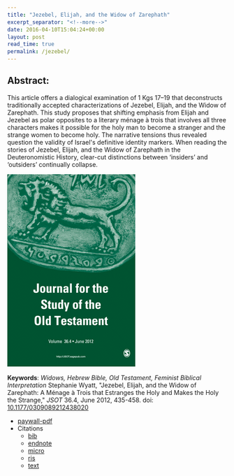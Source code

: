```yaml
---
title: "Jezebel, Elijah, and the Widow of Zarephath"
excerpt_separator: "<!--more-->"
date: 2016-04-10T15:04:24+00:00
layout: post
read_time: true
permalink: /jezebel/
---
```

## Abstract: ##

This article offers a dialogical examination of 1 Kgs 17–19 that deconstructs traditionally accepted characterizations of Jezebel, Elijah, and the Widow of Zarephath. This study proposes that shifting emphasis from Elijah and Jezebel as polar opposites to a literary ménage à trois that involves all three characters makes it possible for the holy man to become a stranger and the strange women to become holy. The narrative tensions thus revealed question the validity of Israel's definitive identity markers. When reading the stories of Jezebel, Elijah, and the Widow of Zarephath in the Deuteronomistic History, clear-cut distinctions between ‘insiders’ and ‘outsiders’ continually collapse.
<!--more-->  

[![Jezebel, Elijah, and the Widow of Zarephath: A Ménage à Trois that Estranges the Holy and Makes the Holy the Strange, JSOT](/images/JSOT_F1.medium.gif)](http://jot.sagepub.com/content/36/4/435.abstract)  


  
**Keywords**: _Widows, Hebrew Bible, Old Testament, Feminist Biblical Interpretation_ Stephanie Wyatt, "Jezebel, Elijah, and the Widow of Zarephath: A Ménage à Trois that Estranges the Holy and Makes the Holy the Strange," _JSOT_ 36.4, June 2012, 435-458. doi: [10.1177/0309089212438020](http://dx.doi.org/10.1177/0309089212438020) 

  - [paywall-pdf](http://jot.sagepub.com/content/36/4/435.abstract)
  - Citations
    - [bib](/wyatt_JSOT_Citation/Wyatt_JSOT_Jezebel_Elijah_and_the_Widow_of_Zarephath_bibtex.bib)
    - [endnote](/wyatt_JSOT_Citation/Wyatt_JSOT_Jezebel_Elijah_and_the_Widow_of_Zarephath_endnote.enw)
    - [micro](/wyatt_JSOT_Citation/Wyatt_JSOT_Jezebel_Elijah_and_the_Widow_of_Zarephath_microdata.html)
    - [ris](.net/Wyatt_JSOT_Jezebel_Elijah_and_the_Widow_of_Zarephath_zotero-citations.ris)
    - [text](/wyatt_JSOT_Citation/Wyatt_JSOT_Jezebel_Elijah_and_the_Widow_of_Zarephath_refworks.txt)
